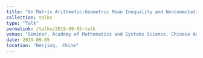 ```yaml
---
title: "On Matrix Arithmetic-Geometric Mean Inequality and Noncommutative Positivstellensatz."
collection: talks
type: "Talk"
permalink: /talks/2019-09-05-talk
venue: "Seminar, Academy of Mathematics and Systems Science, Chinese Academy of Sciences"
date: 2019-09-05
location: "Beijing， China"
---
```


